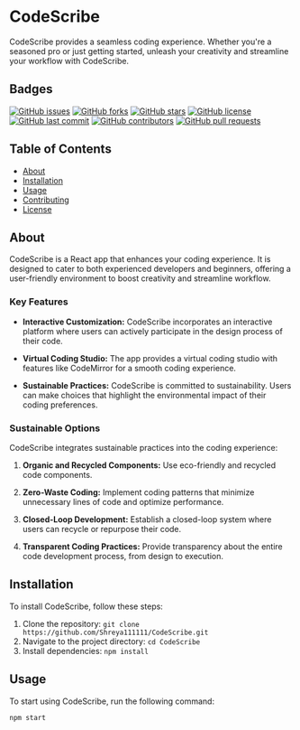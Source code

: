 # CodeScribe

CodeScribe provides a seamless coding experience. Whether you're a seasoned pro or just getting started, unleash your creativity and streamline your workflow with CodeScribe.
## Badges

[![GitHub issues](https://img.shields.io/github/issues/Shreya111111/CodeScribe)](https://github.com/Shreya111111/CodeScribe/issues)
[![GitHub forks](https://img.shields.io/github/forks/Shreya111111/CodeScribe)](https://github.com/Shreya111111/CodeScribe/network)
[![GitHub stars](https://img.shields.io/github/stars/Shreya111111/CodeScribe)](https://github.com/Shreya111111/CodeScribe/stargazers)
[![GitHub license](https://img.shields.io/github/license/Shreya111111/CodeScribe)](https://github.com/Shreya111111/CodeScribe/blob/main/LICENSE)
[![GitHub last commit](https://img.shields.io/github/last-commit/Shreya111111/CodeScribe)](https://github.com/Shreya111111/CodeScribe/commits/main)
[![GitHub contributors](https://img.shields.io/github/contributors/Shreya111111/CodeScribe)](https://github.com/Shreya111111/CodeScribe/graphs/contributors)
[![GitHub pull requests](https://img.shields.io/github/issues-pr/Shreya111111/CodeScribe)](https://github.com/Shreya111111/CodeScribe/pulls)

## Table of Contents
- [About](#about)
- [Installation](#installation)
- [Usage](#usage)
- [Contributing](#contributing)
- [License](#license)

## About

CodeScribe is a React app that enhances your coding experience. It is designed to cater to both experienced developers and beginners, offering a user-friendly environment to boost creativity and streamline workflow.

### Key Features

- **Interactive Customization:** CodeScribe incorporates an interactive platform where users can actively participate in the design process of their code.

- **Virtual Coding Studio:** The app provides a virtual coding studio with features like CodeMirror for a smooth coding experience.

- **Sustainable Practices:** CodeScribe is committed to sustainability. Users can make choices that highlight the environmental impact of their coding preferences.

### Sustainable Options

CodeScribe integrates sustainable practices into the coding experience:

1. **Organic and Recycled Components:** Use eco-friendly and recycled code components.

2. **Zero-Waste Coding:** Implement coding patterns that minimize unnecessary lines of code and optimize performance.

3. **Closed-Loop Development:** Establish a closed-loop system where users can recycle or repurpose their code.

4. **Transparent Coding Practices:** Provide transparency about the entire code development process, from design to execution.

## Installation

To install CodeScribe, follow these steps:

1. Clone the repository: `git clone https://github.com/Shreya111111/CodeScribe.git`
2. Navigate to the project directory: `cd CodeScribe`
3. Install dependencies: `npm install`

## Usage

To start using CodeScribe, run the following command:

```bash
npm start
